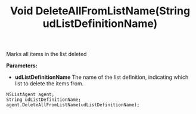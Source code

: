 ﻿---
uid: crmscript_ref_NSListAgent_DeleteAllFromListName
title: Void DeleteAllFromListName(String udListDefinitionName)
intellisense: NSListAgent.DeleteAllFromListName
keywords: NSListAgent, DeleteAllFromListName
so.topic: reference
---

Marks all items in the list deleted

**Parameters:**
 - **udListDefinitionName** The name of the list definition, indicating which list to delete the items from.

```crmscript
NSListAgent agent;
String udListDefinitionName;
agent.DeleteAllFromListName(udListDefinitionName);
```

